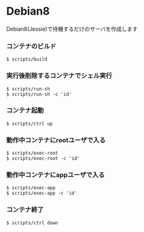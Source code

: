 # Debian8

Debian8(Jessie)で待機するだけのサーバを作成します

### コンテナのビルド

	$ scripts/build

### 実行後削除するコンテナでシェル実行

	$ scripts/run-sh 
	$ scripts/run-sh -c 'id'

### コンテナ起動

	$ scripts/ctrl up

### 動作中コンテナにrootユーザで入る

	$ scripts/exec-root
	$ scripts/exec-root -c 'id'

### 動作中コンテナにappユーザで入る

	$ scripts/exec-app
	$ scripts/exec-app -c 'id'

### コンテナ終了

	$ scripts/ctrl down


